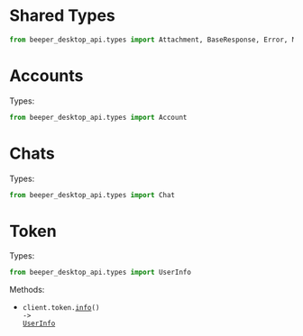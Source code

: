 # Shared Types

```python
from beeper_desktop_api.types import Attachment, BaseResponse, Error, Message, Reaction, User
```

# Accounts

Types:

```python
from beeper_desktop_api.types import Account
```

# Chats

Types:

```python
from beeper_desktop_api.types import Chat
```

# Token

Types:

```python
from beeper_desktop_api.types import UserInfo
```

Methods:

- <code title="get /oauth/userinfo">client.token.<a href="./src/beeper_desktop_api/resources/token.py">info</a>() -> <a href="./src/beeper_desktop_api/types/user_info.py">UserInfo</a></code>
